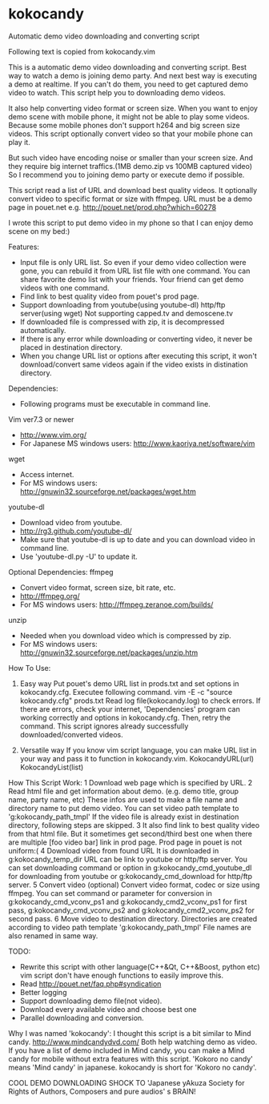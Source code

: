kokocandy
=========

Automatic demo video downloading and converting script

Following text is copied from kokocandy.vim

This is a automatic demo video downloading and converting script.
Best way to watch a demo is joining demo party.
And next best way is executing a demo at realtime.
If you can't do them, you need to get captured demo video to watch.
This script help you to downloading demo videos.

It also help converting video format or screen size.
When you want to enjoy demo scene with mobile phone,
it might not be able to play some videos.
Because some mobile phones don't support h264 and big screen size videos. 
This script optionally convert video so that your mobile phone can play it.

But such video have encoding noise or smaller than your screen size. 
And they require big internet traffics.(1MB demo.zip vs 100MB captured video)
So I recommend you to joining demo party or execute demo if possible.

This script read a list of URL and download best quality videos.
It optionally convert video to specific format or size with ffmpeg.
URL must be a demo page in pouet.net
e.g.
http://pouet.net/prod.php?which=60278

I wrote this script to put demo video in my phone so that I can enjoy demo
scene on my bed:)

Features:
- Input file is only URL list.
  So even if your demo video collection were gone,
  you can rebuild it from URL list file with one command.
  You can share favorite demo list with your friends.
  Your friend can get demo videos with one command.
- Find link to best quality video from pouet's prod page. 
- Support downloading from
    youtube(using youtube-dl)
    http/ftp server(using wget)
  Not supporting capped.tv and demoscene.tv
- If downloaded file is compressed with zip,
  it is decompressed automatically.
- If there is any error while downloading or converting video,
  it never be placed in destination directory.
- When you change URL list or options after executing this script,
  it won't download/convert same videos again
  if the video exists in distination directory.


Dependencies:
- Following programs must be executable in command line.

Vim ver7.3 or newer
  - http://www.vim.org/
  - For Japanese MS windows users:
    http://www.kaoriya.net/software/vim

wget
  - Access internet.
  - For MS windows users:
    http://gnuwin32.sourceforge.net/packages/wget.htm

youtube-dl
  - Download video from youtube.
  - http://rg3.github.com/youtube-dl/
  - Make sure that youtube-dl is up to date and you can download video in command line.
  - Use 'youtube-dl.py -U' to update it.

Optional Dependencies:
ffmpeg
  - Convert video format, screen size, bit rate, etc.
  - http://ffmpeg.org/
  - For MS windows users:
    http://ffmpeg.zeranoe.com/builds/

unzip
  - Needed when you download video which is compressed by zip.
  - For MS windows users:
    http://gnuwin32.sourceforge.net/packages/unzip.htm

How To Use:
1. Easy way
  Put pouet's demo URL list in prods.txt and set options in kokocandy.cfg.
  Executee following command.
  vim -E -c "source kokocandy.cfg" prods.txt
  Read log file(kokocandy.log) to check errors.
  If there are errors, check your internet,
  'Dependencies' program can working correctly
  and options in kokocandy.cfg.
  Then, retry the command.
  This script ignores already successfully downloaded/converted videos.

2. Versatile way
  If you know vim script language, you can make URL list in your way and
  pass it to function in kokocandy.vim.
  KokocandyURL(url)
  KokocandyList(list)

How This Script Work:
1 Download web page which is specified by URL.
2 Read html file and get information about demo.
  (e.g. demo title, group name, party name, etc)
  These infos are used to make a file name and directory name to put demo
  video.
  You can set video path template to 'g:kokocandy_path_tmpl'
  If the video file is already exist in destination directory,
  following steps are skipped.
3 It also find link to best quality video from that html file.
  But it sometimes get second/third best one
  when there are multiple [foo video bar] link in prod page.
  Prod page in pouet is not uniform:(
4 Download video from found URL
  It is downloaded in g:kokocandy_temp_dir
  URL can be link to youtube or http/ftp server.
  You can set downloading command or option in
  g:kokocandy_cmd_youtube_dl	for downloading from youtube
  or
  g:kokocandy_cmd_download	for http/ftp server.
5 Convert video (optional)
  Convert video format, codec or size using ffmpeg.
  You can set command or parameter for conversion in
  g:kokocandy_cmd_vconv_ps1	and
  g:kokocandy_cmd2_vconv_ps1	for first pass,
  g:kokocandy_cmd_vconv_ps2	and
  g:kokocandy_cmd2_vconv_ps2	for second pass.
6 Move video to destination directory.
  Directories are created according to video path template 'g:kokocandy_path_tmpl'
  File names are also renamed in same way.

TODO:
- Rewrite this script with other language(C++&Qt, C++&Boost, python etc)
  vim script don't have enough functions to easily improve this.
- Read http://pouet.net/faq.php#syndication 
- Better logging
- Support downloading demo file(not video).
- Download every available video and choose best one
- Parallel downloading and conversion.

Why I was named 'kokocandy':
I thought this script is a bit similar to Mind candy.
http://www.mindcandydvd.com/
Both help watching demo as video.
If you have a list of demo included in Mind candy,
you can make a Mind candy for mobile without extra features with this script.
'Kokoro no candy' means 'Mind candy' in japanese.
kokocandy is short for 'Kokoro no candy'.


COOL DEMO DOWNLOADING SHOCK TO
'Japanese yAkuza Society for Rights of Authors, Composers and pure audios' s BRAIN!
